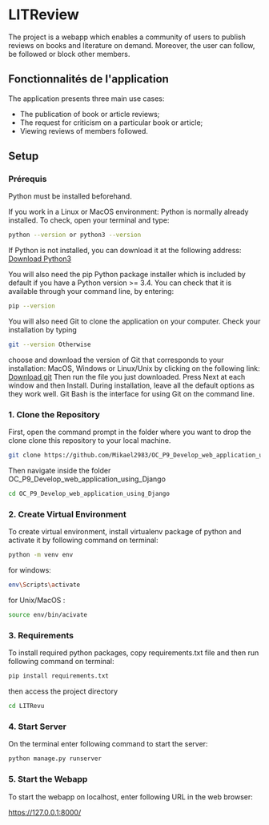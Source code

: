 # LITReview

The project is a webapp which enables a community of users to publish reviews on books and literature on demand. Moreover, the user can follow, be followed or block other members.

## Fonctionnalités de l'application
The application presents three main use cases:

 - The publication of book or article reviews;
 - The request for criticism on a particular book or article;
 - Viewing reviews of members followed.

## Setup
### Prérequis
Python must be installed beforehand.

If you work in a Linux or MacOS environment: Python is normally already installed. To check, open your terminal and type:
```bash
python --version or python3 --version
```
If Python is not installed, you can download it at the following address: [Download Python3](https://www.python.org/downloads)

You will also need the pip Python package installer which is included by default if you have a Python version >= 3.4. You can check that it is available through your command line, by entering: 
```bash
pip --version
```
You will also need Git to clone the application on your computer. Check your installation by typing
```bash
git --version Otherwise
```
choose and download the version of Git that corresponds to your installation: MacOS, Windows or Linux/Unix by clicking on the following link: [Download git](https://git-scm.com/downloads) Then run the file you just downloaded. Press Next at each window and then Install. During installation, leave all the default options as they work well. Git Bash is the interface for using Git on the command line.

### 1. Clone the Repository

First, open the command prompt in the folder where you want to drop the clone 
clone this repository to your local machine. 

```bash
git clone https://github.com/Mikael2983/OC_P9_Develop_web_application_using_Django.git
```
Then navigate inside the folder OC_P9_Develop_web_application_using_Django

```bash
cd OC_P9_Develop_web_application_using_Django
```

### 2. Create Virtual Environment

To create virtual environment, install virtualenv package of python and activate it by following command on terminal:

```bash
python -m venv env
```
for windows:
```bash
env\Scripts\activate
```
for Unix/MacOS :
```bash
source env/bin/acivate
```


### 3. Requirements

To install required python packages, copy requirements.txt file and then run following command on terminal:

```bash
pip install requirements.txt
```
then access the project directory

```bash
cd LITRevu
```

### 4. Start Server

On the terminal enter following command to start the server:

```bash
python manage.py runserver
```

### 5. Start the Webapp

To start the webapp on localhost, enter following URL in the web browser:

https://127.0.0.1:8000/
